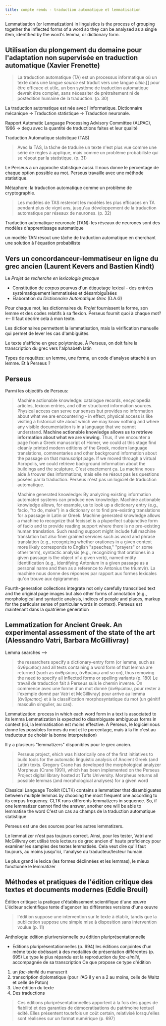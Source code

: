 ```yaml
---
title: compte rendu - traduction automatique et lemmatisation
---
```


Lemmatisation (or lemmatization) in linguistics is the process of grouping together the inflected forms of a word so they can be analysed as a single item, identified by the word's lemma, or dictionary form.

## Utilisation du plongement du domaine pour l'adaptation non supervisée en traduction automatique (Xavier Frenette)

> La traduction automatique (TA) est un processus informatique où un texte dans une langue *source* est traduit vers une langue *cible*.\[] pour être efficace et utile, un bon système de traduction automatique devrait être complet, sans nécessiter de prétraitement ni de postédition humaine de la traduction. (p. 30)

La traduction automatique est née avec l'informatique.
Dictionnaire mécanique -> Traduction statistique -> Traduction neuronale. 

Rapport Automatic Language Processing Advisory Committee (ALPAC), 1966 -> deçu avec la quantité de traductions faites et leur qualité

Traduction Automatique statistique (TAS)
> Avec la TAS, la tâche de traduire un texte n'est plus vue comme une série de règles à applique, mais comme un problème probabiliste qui se résout par la statistique. (p. 31)

Le Perseus a un approche statistique aussi. Il nous donne le percentage de chaque option possible au mot.
Perseus travaille avec une méthode statistique.

Métaphore: la traduction automatique comme un problème de cryptographie.

> Les modèles de TAS resteront les modèles les plus efficaces en TA pendant plus de vignt ans, jusqu'au développement de la traduction automatique par réseaux de neurones. (p. 32)

Traduction automatique neuronale (TAN): les réseaux de neurones sont des modèles d'apprentissage automatique

un modèle TAN résout une tâche de traduction automatique en cherchant une solution à l'équation probabiliste

## Vers un concordanceur-lemmatiseur en ligne du grec ancien (Laurent Kevers and Bastien Kindt)

Le *Projet de recherche en lexicologie grecque*
- Constitution de *corpus* pourvus d'un étiquetage lexical - des entrées systématiquement lemmatisées et désambiguïsées
- Elaboration du *Dictionnaire Automatique Grec* (D.A.G)

Pour chaque mot, les dictionnaires du *Projet* fournissent la forme, son lemme et des codes relatifs à sa flexion. 
Perseus fournit quoi à chaque mot? <-- Il faut décrire cela à mon texte. 

Les dictionnaires permettent la lemmatisation, mais la vérification manuelle qui permet de lever les cas d'ambiguïtés.

Le texte s'affiche en grec polytonique. 
À Perseus, on doit faire la transcription du grec vers l'alphabeth latin

Types de requêtes: un lemme, une forme, un code d'analyse attaché à un lemme. 
Et à Perseus ?

## Perseus

Parmi les objectifs de Perseus: 
> Machine actionable knowledge: catalogue records, encyclopedia articles, lexicon entries, and other structured information sources. Physical access can serve our senses but provides no information about what we are encountering - in effect, physical access is like visiting a historical site about which we may know nothing and where any visible documentation is in a language that we cannot understand. **Machine actionable knowledge allows us to retrieve information about what we are viewing**. Thus, if we encounter a page from a Greek manuscript of Homer, we could at this stage find cleanly printed modern editions of the Greek, modern language translations, commentaries and other background information about the passage on that manuscript page. If we moved through a virtual Acropolis, we could retrieve background information about the buildings and the sculpture.
C'est exactement ça. La machine nous aide à trouver des informations, mais elle ne résout pas les questions posées par la traduction. Perseus n'est pas un logiciel de traduction automatique. 

> Machine generated knowledge: By analyzing existing information automated systems can produce new knowledge. Machine actionable knowledge allows, for example, us to look up a dictionary entry (e.g., facio, "to do, make") in a dictionary or to find pre-existing translations for a passage in Latin or Greek. Machine generated knowledge allows a machine to recognize that fecisset is a pluperfect subjunctive form of facio and to provide reading support where there is no pre-existing human translation. Such reading support might include full machine translation but also finer grained services such as word and phrase translation (e.g., recognizing whether orationes in a given context more likely corresponds to English "speeches," "prayers" or some other term), syntactic analysis (e.g., recognizing that orationes in a given passage is the object of a given verb), named entity identification (e.g., identifying Antonium in a given passage as a personal name and then as a reference to Antonius the triumvir).
La machine nous donne des réponses par rapport aux formes lexicales qu'on trouve aux épigrammes

Fourth-generation collections integrate not only carefully transcribed text and the original page images but also other forms of annotation (e.g., morphological and syntactic analysis, indices of people and places, markup for the particular sense of particular words in context). 
Perseus est maintenant dans la quatrième géneration

## Lemmatization for Ancient Greek. An experimental assessment of the state of the art (Alessandro Vatri, Barbara McGillivray)


Lemma searches --> 
> the researchers specify a dictionary-entry form (or lemma, such as ἄνθρωπος) and all texts containing a word form of that lemma are returned (such as ἀνθρώπου, ἀνθρώπῳ and so on), thus removing the need to specify all inflected forms or spelling variants (p. 180)
Le travail de traduction fait à Perseus suis le chemin inverse. On commence avec une forme d'un mot donné (ἀνθρώπου, pour rester à l'exemple donné par Vatri et McGillivray) pour arrive au lemma (ἄνθρωπος) et à la classification morphosyntatique du mot (un génitif masculin singulier, au cas).

Lemmatization: process in which each word form in a text is associated to its lemma
Lemmatization is expected to disambiguate ambiguous forms in context (ici, la lemmatisation est moins effective. À Perseus, le logiciel nous donne les possibles formes du mot et le porcentage, mais à la fin c'est au traducteur de choisir la bonne interpretation)

Il y a plusieurs "lemmatizers" disponibles pour le grec ancien. 

> Perseus project, ehich was historically one of the first initiatives to build tools for the automatic linguistic analysis of Ancient Greek (and Latin) texts. Gregory Crane has developed the morphological analyzer Morpheus (Crane 1991), which has been implemented on the Perseus Project digital library hosted at Tufts University. Morpheus returns all possible lemmas (and morphological analyses) for a given word

Classical Language Toolkit (CLTK) contains a lemmatizer that disambiguates between multiple lemmas by choosing the most frequent one according to its corpus frequency. 
CLTK runs differents lemmatizers in sequence. So, if one lemmatizer cannot find the answer, another one will be able to lemmatise the word
C'est un cas au champs de la traduction automatique statistique

Perseus est une des sources pour les autres lemmatizers.

Le lemmatizer n'est pas toujours correct. Ainsi, pour les tester, Vatri and McGillivray ont utilisé trois lecteurs de grec ancien d' haute proficiency pour examiner les samples des textes lemmatisés. 
Cela veut dire qu'il faut toujours, au moins jusqu'ici, l'analyse du traducteur/lecteur humain. 

Le plus grand le lexica (les formes déclinnées et les lemmas), le mieux fonctionne le lemmatizer

## Méthodes et pratiques de l'édition critique des textes et documents modernes (Eddie Breuil)

Édition critique: la pratique d'établissement scientifique d'une œuvre
L'éditeur scientifique tente d'agencer les différentes versions d'une œuvre

> l'édition suppose une intervention sur le texte à établir, tandis que la publication suppose une simple mise à disposition sans intervention voulue (p. 11)

Anthologia: édition pluriversionnelle ou édition pluriprésentationnelle

- Éditions pluriprésentationnelles (p. 694)
les éditions conjointes d'un même texte obéissant à des modalites de présentation différentes (p. 695)
Le type le plus répandu est la reproduction du *fac-similé*, accompagnée de sa transcription
Ce que propose ce type d'édition
1. un *fac-similé* du manuscrit
2. transcription diplomatique (pour l'AG il y en a 2 au moins, celle de Waltz et celle de Paton)
3. Une édition du texte
4. Des traductions

> Ces éditions pluriprésentationnelles apportent à la fois des gages de fiabilité et des garanties de démocratisations du patrimoine textuel édité. Elles présentent toutefois un coût certain, relativisé lorsqu'elles sont réalisées sur un format numérique (p. 697)

